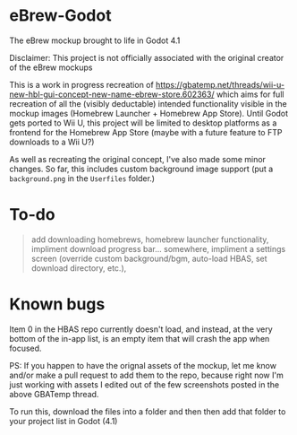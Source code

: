 # eBrew-Godot
The eBrew mockup brought to life in Godot 4.1

Disclaimer: This project is not officially associated with the original creator of the eBrew mockups

This is a work in progress recreation of https://gbatemp.net/threads/wii-u-new-hbl-gui-concept-new-name-ebrew-store.602363/ which aims for full recreation of all the (visibly deductable) intended functionality visible in the mockup images (Homebrew Launcher + Homebrew App Store). Until Godot gets ported to Wii U, this project will be limited to desktop platforms as a frontend for the Homebrew App Store (maybe with a future feature to FTP downloads to a Wii U?)

As well as recreating the original concept, I've also made some minor changes. So far, this includes custom background image support (put a `background.png` in the `Userfiles` folder.)

# To-do
>add downloading homebrews,
>homebrew launcher functionality,
>impliment download progress bar... somewhere,
>impliment a settings screen (override custom background/bgm, auto-load HBAS, set download directory, etc.),

# Known bugs
Item 0 in the HBAS repo currently doesn't load, and instead, at the very bottom of the in-app list, is an empty item that will crash the app when focused. 

PS: If you happen to have the orignal assets of the mockup, let me know and/or make a pull request to add them to the repo, because right now I'm just working with assets I edited out of the few screenshots posted in the above GBATemp thread.

To run this, download the files into a folder and then then add that folder to your project list in Godot (4.1)
